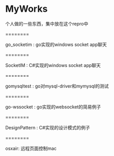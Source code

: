 MyWorks
=======

个人做的一些东西，集中放在这个repro中


========


go_socketim : go实现的windows socket app聊天


========


SocketIM : C#实现的windows socket app聊天

========


gomysqltest : go对mysql-driver和mymysql的测试


========


go-wssocket : go实现的websocket的简易例子


========


DesignPattern : C#实现的设计模式的例子


========


osxair: 远程页面控制mac